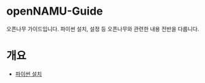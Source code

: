 openNAMU-Guide
====

오픈나무 가이드입니다.
파이썬 설치, 설정 등 오픈나무와 관련한 내용 전반을 다룹니다.

# 개요
 * [파이썬 설치](/articles/ko-kr/install-python.md)